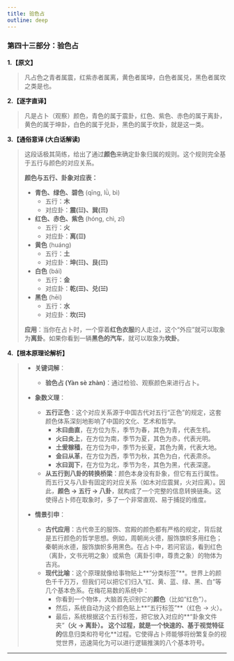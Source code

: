 ```yaml
---
title: 验色占
outline: deep
---
```

  
### **第四十三部分：验色占**

**1.【原文】**
> 凡占色之青者属震，红紫赤者属离，黄色者属坤，白色者属兑，黑色者属坎之类是也。

**2.【逐字直译】**
> 凡是占卜（观察）颜色，青色的属于震卦，红色、紫色、赤色的属于离卦，黄色的属于坤卦，白色的属于兑卦，黑色的属于坎卦，就是这一类。

**3.【通俗意译 (大白话解读)**
> 这段话极其简练，给出了通过**颜色**来确定卦象归属的规则。这个规则完全基于五行与颜色的对应关系。
> 
> **颜色与五行、卦象对应表：**
> 
> *   **青色、绿色、碧色** (qīng, lǜ, bì)
>     *   五行：**木**
>     *   对应卦：**震(☳)、巽(☴)**
> *   **红色、赤色、紫色** (hóng, chì, zǐ)
>     *   五行：**火**
>     *   对应卦：**离(☲)**
> *   **黄色** (huáng)
>     *   五行：**土**
>     *   对应卦：**坤(☷)、艮(☶)**
> *   **白色** (bái)
>     *   五行：**金**
>     *   对应卦：**乾(☰)、兑(☱)**
> *   **黑色** (hēi)
>     *   五行：**水**
>     *   对应卦：**坎(☵)**
> 
> **应用**：当你在占卜时，一个穿着**红色衣服**的人走过，这个“外应”就可以取象为**离卦**。如果你看到一辆**黑色的汽车**，就可以取象为**坎卦**。

**4.【根本原理论解析】**
> *   **关键词解**：
>     *   **验色占 (Yàn sè zhàn)**：通过检验、观察颜色来进行占卜。
> 
> *   **象数义理**：
>     *   **五行正色**：这个对应关系源于中国古代对五行“正色”的规定，这套颜色体系深刻地影响了中国的文化、艺术和哲学。
>         *   **木曰曲直**，在方位为东，季节为春，其色为青，代表生机。
>         *   **火曰炎上**，在方位为南，季节为夏，其色为赤，代表光明。
>         *   **土爰稼穑**，在方位为中，季节为长夏，其色为黄，代表大地。
>         *   **金曰从革**，在方位为西，季节为秋，其色为白，代表肃杀。
>         *   **水曰润下**，在方位为北，季节为冬，其色为黑，代表深邃。
>     *   **从五行到八卦的转换桥梁**：颜色本身没有卦象，但它有五行属性。而五行又与八卦有固定的对应关系（如木对应震巽，火对应离）。因此，**颜色 -> 五行 -> 八卦**，就构成了一个完整的信息转换链条。这使得占卜师在取象时，多了一个非常直观、易于捕捉的维度。
> 
> *   **情景引申**：
>     *   **古代应用**：古代帝王的服饰、宫殿的颜色都有严格的规定，背后就是五行颜色的哲学思想。例如，周朝尚火德，服饰旗帜多用红色；秦朝尚水德，服饰旗帜多用黑色。在占卜中，若问官运，看到红色（离卦，文书光明之象）或紫色（离卦引申，尊贵之象）的物体为吉兆。
>     *   **现代比喻**：这个原理就像给事物贴上**“分类标签”**。世界上的颜色千千万万，但我们可以把它们归入“红、黄、蓝、绿、黑、白”等几个基本色系。在梅花易数的系统中：
>         *   你看到一个物体，大脑首先识别它的**颜色**（比如“红色”）。
>         *   然后，系统自动为这个颜色贴上**“五行标签”**（红色 -> 火）。
>         *   最后，系统根据这个五行标签，把它放入对应的**“卦象文件夹”**（火 -> 离卦）。
>         这个过程，就是一个快速的、基于视觉特征的**信息归类和符号化**过程。它使得占卜师能够将纷繁复杂的视觉世界，迅速简化为可以进行逻辑推演的八个基本符号。

---
